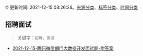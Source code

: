 :alarm_clock: 更新时间: 2021-12-15 08:26:26。[来源分类](../README.md)、[标签分类](../TAGS.md)、[时间分类](../TIMELINE.md)

## 招聘面试


> 关键字：`招聘`、`面试`



- [2021-12-15-腾讯微信部门大数据开发面试题-附答案](https://toutiao.io/k/kh7c8rr) 